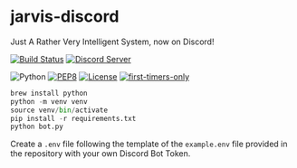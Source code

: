 # jarvis-discord

Just A Rather Very Intelligent System, now on Discord!

[![Build Status](https://travis-ci.org/the-vision/jarvis-discord.svg?branch=master)](https://travis-ci.org/the-vision/jarvis-discord)
[![Discord Server](https://discordapp.com/api/guilds/437930055247724544/embed.png)](https://discord.gg/MsZ9N9n)

![Python](https://img.shields.io/badge/python-3.7-blue.svg)
[![PEP8](https://img.shields.io/badge/code%20style-pep8-orange.svg)](https://www.python.org/dev/peps/pep-0008/)
[![License](https://img.shields.io/badge/license-MIT-blue.svg)](https://raw.githubusercontent.com/the-vision/jarvis-discord/master/LICENSE)
[![first-timers-only](https://img.shields.io/badge/first--timers--only-friendly-blue.svg?style=flat-square)](https://www.firsttimersonly.com/)

```python
brew install python
python -m venv venv
source venv/bin/activate
pip install -r requirements.txt
python bot.py
```

Create a ```.env``` file following the template of the ```example.env``` file provided in the repository with your own Discord Bot Token.
